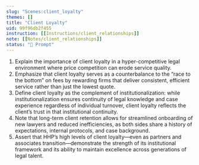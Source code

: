 ```yaml
---
slug: "Scenes:client_loyalty"
themes: []
title: "Client Loyalty"
uid: 99f96db2f455
instruction: [[Instructions/client_relationships]]
note: [[Notes/client_relationships]]
status: "💬 Prompt"
---
```

1. Explain the importance of client loyalty in a hyper-competitive legal environment where price competition can erode service quality.
2. Emphasize that client loyalty serves as a counterbalance to the “race to the bottom” on fees by rewarding firms that deliver consistent, efficient service rather than just the lowest quote.
3. Define client loyalty as the complement of institutionalization: while institutionalization ensures continuity of legal knowledge and case experience regardless of individual turnover, client loyalty reflects the client’s trust in that institutional continuity.
4. Note that long-term client retention allows for streamlined onboarding of new lawyers and reduced inefficiencies, as both sides share a history of expectations, internal protocols, and case background.
5. Assert that HHP’s high levels of client loyalty—even as partners and associates transition—demonstrate the strength of its institutional framework and its ability to maintain excellence across generations of legal talent.
